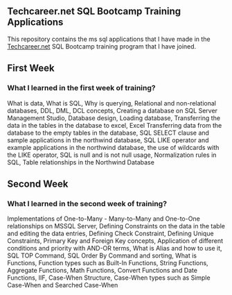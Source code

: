 ## Techcareer.net SQL Bootcamp Training Applications

 This repository contains the ms sql applications that I have made in the <a href='https://www.techcareer.net/en'>Techcareer.net</a> SQL Bootcamp training program that I have joined.
 
 ## First Week
 ### What I learned in the first week of training?
What is data, What is SQL, Why is querying, Relational and non-relational databases, DDL, DML, DCL concepts, Creating a database on SQL Server Management Studio, Database design, Loading database, Transferring the data in the tables in the database to excel, Excel Transferring data from the database to the empty tables in the database, SQL SELECT clause and sample applications in the northwind database, SQL LIKE operator and example applications in the northwind database, the use of wildcards with the LIKE operator, SQL is null and is not null usage, Normalization rules in SQL, Table relationships in the Northwind Database

 ## Second Week
 ### What I learned in the second week of training?
 Implementations of One-to-Many - Many-to-Many and One-to-One relationships on MSSQL Server, Defining Constraints on the data in the table and editing the data entries, Defining Check Constraint, Defining Unique Constraints, Primary Key and Foreign Key concepts, Application of different conditions and priority with AND-OR terms, What is Alias and how to use it, SQL TOP Command, SQL Order By Command and sorting, What is Functions, Function types such as Built-In Functions, String Functions, Aggregate Functions, Math Functions, Convert Functions and Date Functions, IIF, Case-When Structure, Case-When types such as Simple Case-When and Searched Case-When

